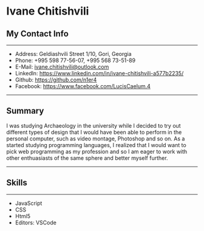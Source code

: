 # Ivane Chitishvili
## My Contact Info
___
* Address: Geldiashvili Street 1/10, Gori, Georgia
* Phone: +995 598 77-56-07, +995 568 73-51-89
* E-Mail: ivane.chitishvili@outlook.com
* Linkedln: https://www.linkedin.com/in/ivane-chitishvili-a577b2235/
* Github: https://github.com/n1er4
* Facebook: https://www.facebook.com/LucisCaelum.4
___
## Summary
I was studying Archaeology in the university while I decided to try out different types of design that I would have been able to perform in the personal computer, such as video montage, Photoshop and so on. As a started studying programming languages, I realized that I would want to pick web programming as my profession and so I am eager to work with other enthuasiasts of the same sphere and better myself further.
___
## Skills
___
* JavaScript
* CSS
* Html5
* Editors: VSCode

